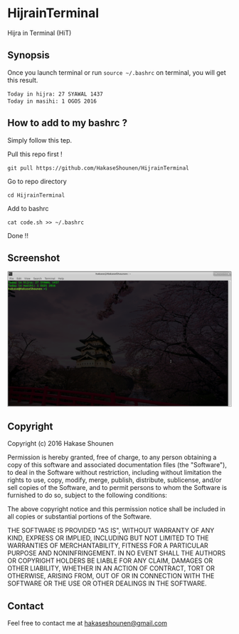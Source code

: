 # HijrainTerminal
Hijra in Terminal (HiT)

## Synopsis
Once you launch terminal or run `source ~/.bashrc` on terminal, you will get this result.


	Today in hijra: 27 SYAWAL 1437
	Today in masihi: 1 OGOS 2016


## How to add to my bashrc ?
Simply follow this tep.

Pull this repo first !

	git pull https://github.com/HakaseShounen/HijrainTerminal

Go to repo directory

	cd HijrainTerminal

Add to bashrc

	cat code.sh >> ~/.bashrc

Done !!

## Screenshot
![HijrainTerminal screenshot](https://github.com/HakaseShounen/HijrainTerminal/raw/master/screenshot/screenshot.png)


## Copyright
Copyright (c) 2016 Hakase Shounen

Permission is hereby granted, free of charge, to any person obtaining a copy of this software and associated documentation files (the "Software"), to deal in the Software without restriction, including without limitation the rights to use, copy, modify, merge, publish, distribute, sublicense, and/or sell copies of the Software, and to permit persons to whom the Software is furnished to do so, subject to the following conditions:

The above copyright notice and this permission notice shall be included in all copies or substantial portions of the Software.

THE SOFTWARE IS PROVIDED "AS IS", WITHOUT WARRANTY OF ANY KIND, EXPRESS OR IMPLIED, INCLUDING BUT NOT LIMITED TO THE WARRANTIES OF MERCHANTABILITY, FITNESS FOR A PARTICULAR PURPOSE AND NONINFRINGEMENT. IN NO EVENT SHALL THE AUTHORS OR COPYRIGHT HOLDERS BE LIABLE FOR ANY CLAIM, DAMAGES OR OTHER LIABILITY, WHETHER IN AN ACTION OF CONTRACT, TORT OR OTHERWISE, ARISING FROM, OUT OF OR IN CONNECTION WITH THE SOFTWARE OR THE USE OR OTHER DEALINGS IN THE SOFTWARE.


## Contact
Feel free to contact me at hakaseshounen@gmail.com
